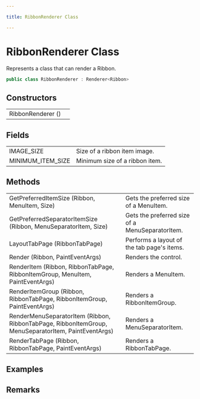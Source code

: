 ```yaml
---

title: RibbonRenderer Class

---
```


# RibbonRenderer Class

Represents a class that can render a Ribbon.

```csharp
public class RibbonRenderer : Renderer<Ribbon> 
```

## Constructors

<table>
<tr><td>RibbonRenderer ()</td><td></td></tr>
</table>

## Fields

<table>
<tr><td>IMAGE_SIZE</td><td>Size of a ribbon item image.</td></tr>
<tr><td>MINIMUM_ITEM_SIZE</td><td>Minimum size of a ribbon item.</td></tr>
</table>

## Methods

<table>
<tr><td>GetPreferredItemSize (Ribbon, MenuItem, Size)</td><td>Gets the preferred size of a MenuItem.</td></tr>
<tr><td>GetPreferredSeparatorItemSize (Ribbon, MenuSeparatorItem, Size)</td><td>Gets the preferred size of a MenuSeparatorItem.</td></tr>
<tr><td>LayoutTabPage (RibbonTabPage)</td><td>Performs a layout of the tab page's items.</td></tr>
<tr><td>Render (Ribbon, PaintEventArgs)</td><td>Renders the control.</td></tr>
<tr><td>RenderItem (Ribbon, RibbonTabPage, RibbonItemGroup, MenuItem, PaintEventArgs)</td><td>Renders a MenuItem.</td></tr>
<tr><td>RenderItemGroup (Ribbon, RibbonTabPage, RibbonItemGroup, PaintEventArgs)</td><td>Renders a RibbonItemGroup.</td></tr>
<tr><td>RenderMenuSeparatorItem (Ribbon, RibbonTabPage, RibbonItemGroup, MenuSeparatorItem, PaintEventArgs)</td><td>Renders a MenuSeparatorItem.</td></tr>
<tr><td>RenderTabPage (Ribbon, RibbonTabPage, PaintEventArgs)</td><td>Renders a RibbonTabPage.</td></tr>
</table>

<!-- Only change content below this line, anything above this line will be lost when regenerated. -->

## Examples

## Remarks


